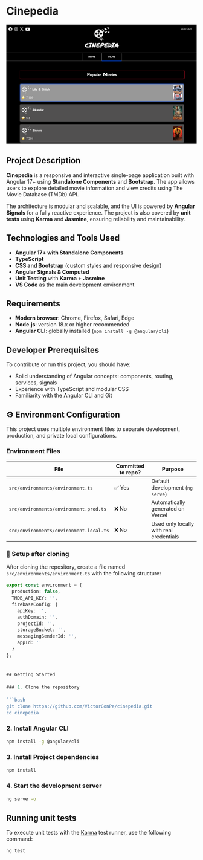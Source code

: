 # Cinepedia

![Preview](src/assets/img/cinepedia-preview.png "Cinepedia")

## Project Description

**Cinepedia** is a responsive and interactive single-page application built with Angular 17+ using **Standalone Components** and **Bootstrap**. The app allows users to explore detailed movie information and view credits using The Movie Database (TMDb) API.

The architecture is modular and scalable, and the UI is powered by **Angular Signals** for a fully reactive experience. The project is also covered by **unit tests** using **Karma** and **Jasmine**, ensuring reliability and maintainability.

## Technologies and Tools Used

- **Angular 17+ with Standalone Components**
- **TypeScript**
- **CSS and Bootstrap** (custom styles and responsive design)
- **Angular Signals & Computed**
- **Unit Testing** with **Karma + Jasmine**
- **VS Code** as the main development environment

## Requirements

- **Modern browser**: Chrome, Firefox, Safari, Edge
- **Node.js**: version 18.x or higher recommended
- **Angular CLI**: globally installed (`npm install -g @angular/cli`)

## Developer Prerequisites

To contribute or run this project, you should have:

- Solid understanding of Angular concepts: components, routing, services, signals
- Experience with TypeScript and modular CSS
- Familiarity with the Angular CLI and Git

## ⚙️ Environment Configuration

This project uses multiple environment files to separate development, production, and private local configurations.

### Environment Files

| File                                     | Committed to repo? | Purpose                               |
|------------------------------------------|---------------------|----------------------------------------|
| `src/environments/environment.ts`        | ✅ Yes              | Default development (`ng serve`)       |
| `src/environments/environment.prod.ts`   | ❌ No               | Automatically generated on Vercel      |
| `src/environments/environment.local.ts`  | ❌ No               | Used only locally with real credentials |

### 🧩 Setup after cloning

After cloning the repository, create a file named `src/environments/environment.ts` with the following structure:

```ts
export const environment = {
  production: false,
  TMDB_API_KEY: '',
  firebaseConfig: {
    apiKey: '',
    authDomain: '',
    projectId: '',
    storageBucket: '',
    messagingSenderId: '',
    appId: ''
  }
};


## Getting Started

### 1. Clone the repository

```bash
git clone https://github.com/VictorGonPe/cinepedia.git
cd cinepedia
```

### 2. Install Angular CLI

```bash
npm install -g @angular/cli
```

### 3. Install Project dependencies

```bash
npm install
```

### 4. Start the development server

```bash
ng serve -o
```


## Running unit tests

To execute unit tests with the [Karma](https://karma-runner.github.io) test runner, use the following command:

```bash
ng test
```


